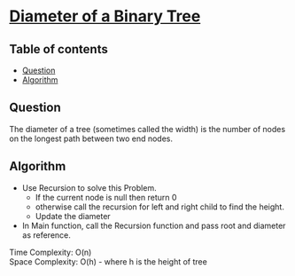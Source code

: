 # [Diameter of a Binary Tree](https://practice.geeksforgeeks.org/problems/diameter-of-binary-tree/1)

## Table of contents

- [Question](#question)
- [Algorithm](#algorithm)

## Question
The diameter of a tree (sometimes called the width) is the number of nodes on the longest path between two end nodes.

## Algorithm
- Use Recursion to solve this Problem.
    - If the current node is null then return 0
    - otherwise call the recursion for left and right child to find the height.
    - Update the diameter 
- In Main function, call the Recursion function and pass root and diameter as reference.

Time Complexity: O(n) <br />
Space Complexity: O(h) - where h is the height of tree
